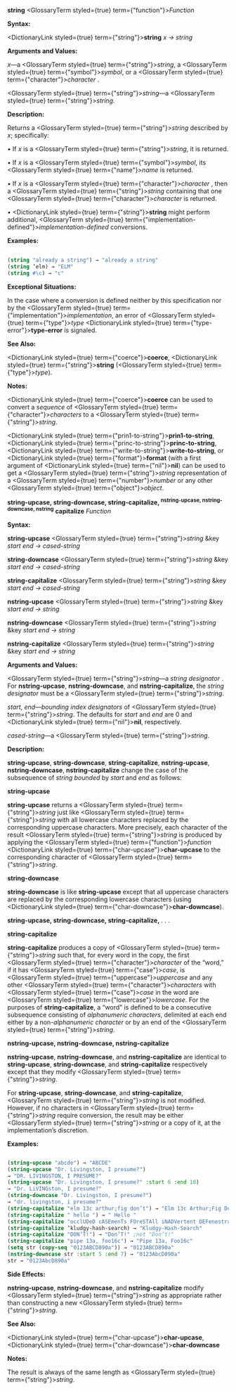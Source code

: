 **string** <GlossaryTerm styled={true} term={"function"}><i>Function</i></GlossaryTerm> 



**Syntax:** 



<DictionaryLink styled={true} term={"string"}><b>string</b></DictionaryLink> *x → string* 



**Arguments and Values:** 



*x*—a <GlossaryTerm styled={true} term={"string"}><i>string</i></GlossaryTerm>, a <GlossaryTerm styled={true} term={"symbol"}><i>symbol</i></GlossaryTerm>, or a <GlossaryTerm styled={true} term={"character"}><i>character</i></GlossaryTerm> . 



<GlossaryTerm styled={true} term={"string"}><i>string</i></GlossaryTerm>—a <GlossaryTerm styled={true} term={"string"}><i>string</i></GlossaryTerm>. 



**Description:** 



Returns a <GlossaryTerm styled={true} term={"string"}><i>string</i></GlossaryTerm> described by *x*; specifically: 



*•* If *x* is a <GlossaryTerm styled={true} term={"string"}><i>string</i></GlossaryTerm>, it is returned. 



*•* If *x* is a <GlossaryTerm styled={true} term={"symbol"}><i>symbol</i></GlossaryTerm>, its <GlossaryTerm styled={true} term={"name"}><i>name</i></GlossaryTerm> is returned. 



*•* If *x* is a <GlossaryTerm styled={true} term={"character"}><i>character</i></GlossaryTerm> , then a <GlossaryTerm styled={true} term={"string"}><i>string</i></GlossaryTerm> containing that one <GlossaryTerm styled={true} term={"character"}><i>character</i></GlossaryTerm> is returned. 



*•* <DictionaryLink styled={true} term={"string"}><b>string</b></DictionaryLink> might perform additional, <GlossaryTerm styled={true} term={"implementation-defined"}><i>implementation-defined</i></GlossaryTerm> conversions. 



**Examples:**
```lisp
 
(string "already a string") → "already a string" 
(string ’elm) → "ELM" 
(string #\c) → "c" 

```
**Exceptional Situations:** 



In the case where a conversion is defined neither by this specification nor by the <GlossaryTerm styled={true} term={"implementation"}><i>implementation</i></GlossaryTerm>, an error of <GlossaryTerm styled={true} term={"type"}><i>type</i></GlossaryTerm> <DictionaryLink styled={true} term={"type-error"}><b>type-error</b></DictionaryLink> is signaled. 



**See Also:** 



<DictionaryLink styled={true} term={"coerce"}><b>coerce</b></DictionaryLink>, <DictionaryLink styled={true} term={"string"}><b>string</b></DictionaryLink> (<GlossaryTerm styled={true} term={"type"}><i>type</i></GlossaryTerm>). 



**Notes:** 



<DictionaryLink styled={true} term={"coerce"}><b>coerce</b></DictionaryLink> can be used to convert a *sequence* of <GlossaryTerm styled={true} term={"character"}><i>characters</i></GlossaryTerm> to a <GlossaryTerm styled={true} term={"string"}><i>string</i></GlossaryTerm>. 







 



 



<DictionaryLink styled={true} term={"prin1-to-string"}><b>prin1-to-string</b></DictionaryLink>, <DictionaryLink styled={true} term={"princ-to-string"}><b>princ-to-string</b></DictionaryLink>, <DictionaryLink styled={true} term={"write-to-string"}><b>write-to-string</b></DictionaryLink>, or <DictionaryLink styled={true} term={"format"}><b>format</b></DictionaryLink> (with a first argument of <DictionaryLink styled={true} term={"nil"}><b>nil</b></DictionaryLink>) can be used to get a <GlossaryTerm styled={true} term={"string"}><i>string</i></GlossaryTerm> representation of a <GlossaryTerm styled={true} term={"number"}><i>number</i></GlossaryTerm> or any other <GlossaryTerm styled={true} term={"object"}><i>object</i></GlossaryTerm>. 



<b>string-upcase, string-downcase, string-capitalize, <sup>nstring-upcase, nstring-downcase, nstring</sup> capitalize</b> <i>Function</i> 



**Syntax:** 



**string-upcase** <GlossaryTerm styled={true} term={"string"}><i>string</i></GlossaryTerm> &amp;key *start end → cased-string* 



**string-downcase** <GlossaryTerm styled={true} term={"string"}><i>string</i></GlossaryTerm> &amp;key *start end → cased-string* 



**string-capitalize** <GlossaryTerm styled={true} term={"string"}><i>string</i></GlossaryTerm> &amp;key *start end → cased-string* 



**nstring-upcase** <GlossaryTerm styled={true} term={"string"}><i>string</i></GlossaryTerm> &amp;key *start end → string* 



**nstring-downcase** <GlossaryTerm styled={true} term={"string"}><i>string</i></GlossaryTerm> &amp;key *start end → string* 



**nstring-capitalize** <GlossaryTerm styled={true} term={"string"}><i>string</i></GlossaryTerm> &amp;key *start end → string* 



**Arguments and Values:** 



<GlossaryTerm styled={true} term={"string"}><i>string</i></GlossaryTerm>—a *string designator* . For **nstring-upcase**, **nstring-downcase**, and **nstring-capitalize**, the *string designator* must be a <GlossaryTerm styled={true} term={"string"}><i>string</i></GlossaryTerm>. 



*start*, *end*—*bounding index designators* of <GlossaryTerm styled={true} term={"string"}><i>string</i></GlossaryTerm>. The defaults for *start* and *end* are 0 and <DictionaryLink styled={true} term={"nil"}><b>nil</b></DictionaryLink>, respectively. 



*cased-string*—a <GlossaryTerm styled={true} term={"string"}><i>string</i></GlossaryTerm>. 



**Description:** 



**string-upcase**, **string-downcase**, **string-capitalize**, **nstring-upcase**, **nstring-downcase**, **nstring-capitalize** change the case of the subsequence of *string bounded* by *start* and *end* as follows: 



**string-upcase** 



**string-upcase** returns a <GlossaryTerm styled={true} term={"string"}><i>string</i></GlossaryTerm> just like <GlossaryTerm styled={true} term={"string"}><i>string</i></GlossaryTerm> with all lowercase characters replaced by the corresponding uppercase characters. More precisely, each character of the result <GlossaryTerm styled={true} term={"string"}><i>string</i></GlossaryTerm> is produced by applying the <GlossaryTerm styled={true} term={"function"}><i>function</i></GlossaryTerm> <DictionaryLink styled={true} term={"char-upcase"}><b>char-upcase</b></DictionaryLink> to the corresponding character of <GlossaryTerm styled={true} term={"string"}><i>string</i></GlossaryTerm>. 



**string-downcase** 



**string-downcase** is like **string-upcase** except that all uppercase characters are replaced by the corresponding lowercase characters (using <DictionaryLink styled={true} term={"char-downcase"}><b>char-downcase</b></DictionaryLink>). 







 



 



**string-upcase, string-downcase, string-capitalize,** *. . .* 



**string-capitalize** 



**string-capitalize** produces a copy of <GlossaryTerm styled={true} term={"string"}><i>string</i></GlossaryTerm> such that, for every word in the copy, the first <GlossaryTerm styled={true} term={"character"}><i>character</i></GlossaryTerm> of the “word,” if it has <GlossaryTerm styled={true} term={"case"}><i>case</i></GlossaryTerm>, is <GlossaryTerm styled={true} term={"uppercase"}><i>uppercase</i></GlossaryTerm> and any other <GlossaryTerm styled={true} term={"character"}><i>characters</i></GlossaryTerm> with <GlossaryTerm styled={true} term={"case"}><i>case</i></GlossaryTerm> in the word are <GlossaryTerm styled={true} term={"lowercase"}><i>lowercase</i></GlossaryTerm>. For the purposes of **string-capitalize**, a “word” is defined to be a consecutive subsequence consisting of *alphanumeric characters*, delimited at each end either by a non-*alphanumeric character* or by an end of the <GlossaryTerm styled={true} term={"string"}><i>string</i></GlossaryTerm>. 



**nstring-upcase, nstring-downcase, nstring-capitalize** 



**nstring-upcase**, **nstring-downcase**, and **nstring-capitalize** are identical to **string-upcase**, **string-downcase**, and **string-capitalize** respectively except that they modify <GlossaryTerm styled={true} term={"string"}><i>string</i></GlossaryTerm>. 



For **string-upcase**, **string-downcase**, and **string-capitalize**, <GlossaryTerm styled={true} term={"string"}><i>string</i></GlossaryTerm> is not modified. However, if no characters in <GlossaryTerm styled={true} term={"string"}><i>string</i></GlossaryTerm> require conversion, the result may be either <GlossaryTerm styled={true} term={"string"}><i>string</i></GlossaryTerm> or a copy of it, at the implementation’s discretion. 



**Examples:**
```lisp

(string-upcase "abcde") → "ABCDE" 
(string-upcase "Dr. Livingston, I presume?") 
→ "DR. LIVINGSTON, I PRESUME?" 
(string-upcase "Dr. Livingston, I presume?" :start 6 :end 10) 
→ "Dr. LiVINGston, I presume?" 
(string-downcase "Dr. Livingston, I presume?") 
→ "dr. livingston, i presume?" 
(string-capitalize "elm 13c arthur;fig don’t") → "Elm 13c Arthur;Fig Don’T" 
(string-capitalize " hello ") → " Hello " 
(string-capitalize "occlUDeD cASEmenTs FOreSTAll iNADVertent DEFenestraTION") → "Occluded Casements Forestall Inadvertent Defenestration" 
(string-capitalize ’kludgy-hash-search) → "Kludgy-Hash-Search" 
(string-capitalize "DON’T!") → "Don’T!" ;not "Don’t!" 
(string-capitalize "pipe 13a, foo16c") → "Pipe 13a, Foo16c" 
(setq str (copy-seq "0123ABCD890a")) → "0123ABCD890a" 
(nstring-downcase str :start 5 :end 7) → "0123AbcD890a" 
str → "0123AbcD890a" 

```
**Side Effects:** 



**nstring-upcase**, **nstring-downcase**, and **nstring-capitalize** modify <GlossaryTerm styled={true} term={"string"}><i>string</i></GlossaryTerm> as appropriate rather than constructing a new <GlossaryTerm styled={true} term={"string"}><i>string</i></GlossaryTerm>. 



**See Also:** 



<DictionaryLink styled={true} term={"char-upcase"}><b>char-upcase</b></DictionaryLink>, <DictionaryLink styled={true} term={"char-downcase"}><b>char-downcase</b></DictionaryLink> 







 



 



**Notes:** 



The result is always of the same length as <GlossaryTerm styled={true} term={"string"}><i>string</i></GlossaryTerm>. 



